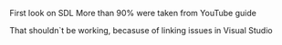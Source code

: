 First look on SDL
More than 90% were taken from YouTube guide

That shouldn`t be working, becasuse of linking issues in Visual Studio 
